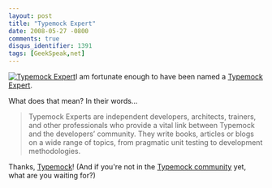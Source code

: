 ```yaml
---
layout: post
title: "Typemock Expert"
date: 2008-05-27 -0800
comments: true
disqus_identifier: 1391
tags: [GeekSpeak,net]
---
```

[![Typemock
Expert](https://hyqi8g.bl3302.livefilestore.com/y2pT-3wJ9xIiNTsiB-CjLCbRndeZMAy75i6ARz6GSIAlwcEf0a5D2cJQUjyG3w1WGFe9Qqzt2Gs_PaGUUtid4eos8ONv8eQItfzJMEh4qEtotI/typemockexperteg1.gif?psid=1)](http://www.typemock.com/experts.html)I
am fortunate enough to have been named a [Typemock
Expert](http://www.typemock.com/experts.html).

What does that mean? In their words...

> Typemock Experts are independent developers, architects, trainers, and
> other professionals who provide a vital link between Typemock and the
> developers’ community. They write books, articles or blogs on a wide
> range of topics, from pragmatic unit testing to development
> methodologies.

Thanks, [Typemock](http://www.typemock.com)! (And if you're not in the
[Typemock community](http://www.typemock.com/Community.php) yet, what
are you waiting for?)

